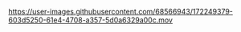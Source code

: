 

https://user-images.githubusercontent.com/68566943/172249379-603d5250-61e4-4708-a357-5d0a6329a00c.mov


